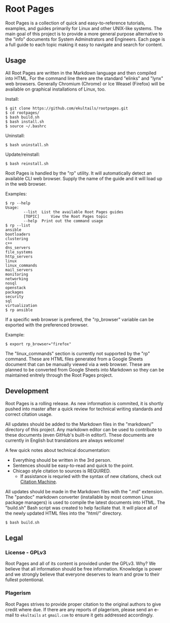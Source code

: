 # Root Pages

Root Pages is a collection of quick and easy-to-reference tutorials, examples, and guides primarily for Linux and other UNIX-like systems. The main goal of this project is to provide a more general purpose alternative to the "info" documents for System Adminstrators and Engineers. Each page is a full guide to each topic making it easy to navigate and search for content.


## Usage

All Root Pages are written in the Markdown language and then compiled into HTML. For the command line there are the standard "elinks" and "lynx" web browsers. Generally Chromium (Chrome) or Ice Weasel (Firefox) will be available on graphical installations of Linux, too.

Install:
```
$ git clone https://github.com/ekultails/rootpages.git
$ cd rootpages/
$ bash build.sh
$ bash install.sh
$ source ~/.bashrc
```

Uninstall:
```
$ bash uninstall.sh
```

Update/reinstall:
```
$ bash reinstall.sh
```

Root Pages is handled by the "rp" utility. It will automatically detect an available CLI web browser. Supply the name of the guide and it will load up in the web browser.

Examples:
```
$ rp --help
Usage:
       	--list 	List the available Root Pages guides
       	[TOPIC]   	View the Root Pages topic
       	--help 	Print out the command usage
$ rp --list
ansible
bootloaders
clustering
c++
dns_servers
file_systems
http_servers
linux
linux_commands
mail_servers
monitoring
networking
nosql
openstack
packages
security
sql
virtualization
$ rp ansible
```

If a specific web browser is prefered, the "rp_browser" variable can be exported with the preferenced browser.

Example:
```
$ export rp_browser="firefox"
```

The "linux_commands" section is currently not supported by the "rp" command. These are HTML files generated from a Google Sheets document that can be manually viewed via a web browser. These are planned to be converted from Google Sheets into Markdown so they can be maintained enitrely through the Root Pages project.


## Development

Root Pages is a rolling release. As new information is commited, it is shortly pushed into master after a quick review for technical writing standards and correct citation usage.

All updates should be added to the Markdown files in the "markdown/" directory of this project. Any markdown editor can be used to contribute to these documents (even GitHub's built-in editor!). These documents are currently in English but translations are always welcome!

A few quick notes about technical documentation:

* Everything should be written in the 3rd person.
* Sentences should be easy-to-read and quick to the point.
* Chicago style citation to sources is REQUIRED.
    * If assistance is requried with the syntax of new citations, check out [Citation Machine](http://www.citationmachine.net/chicago).

All updates should be made in the Markdown files with the ".md" extension. The "pandoc" markdown converter (installable by most common Linux package managers) is used to compile the latest documents into HTML. The "build.sh" Bash script was created to help faciliate that. It will place all of the newly updated HTML files into the "html/" directory.
```
$ bash build.sh
```


## Legal


### License - GPLv3

Root Pages and all of its content is provided under the GPLv3. Why? We believe that all information should be free information. Knowledge is power and we strongly believe that everyone deserves to learn and grow to their fullest potentional.


### Plagerism

Root Pages strives to provide proper citation to the original authors to give credit where due. If there are any reports of plagerism, please send an e-mail to ```ekultails``` ```at``` ```gmail.com``` to ensure it gets addressed accordingly.
